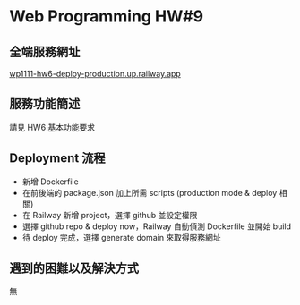 # Web Programming HW#9

## 全端服務網址
[wp1111-hw6-deploy-production.up.railway.app](wp1111-hw6-deploy-production.up.railway.app)

## 服務功能簡述
請見 HW6 基本功能要求

## Deployment 流程
- 新增 Dockerfile
- 在前後端的 package.json 加上所需 scripts (production mode & deploy 相關)
- 在 Railway 新增 project，選擇 github 並設定權限
- 選擇 github repo & deploy now，Railway 自動偵測 Dockerfile 並開始 build
- 待 deploy 完成，選擇 generate domain 來取得服務網址

## 遇到的困難以及解決方式
無
